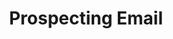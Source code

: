 ---
title: Prospecting Email
permalink: /module3/example_templates/prospecting_email
parent: example_templates
order: 1
---